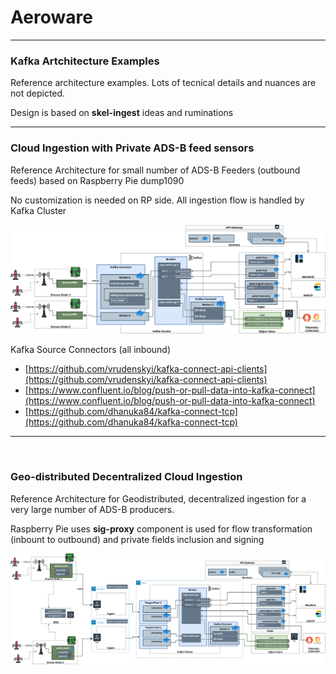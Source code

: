 # Aeroware


---

### Kafka Artchitecture Examples

Reference architecture examples. Lots of tecnical details and nuances are not depicted.

Design is based on __skel-ingest__ ideas and ruminations

----

### Cloud Ingestion with Private ADS-B feed sensors

Reference Architecture for small number of ADS-B Feeders (outbound feeds) based on Raspberry Pie dump1090

No customization is needed on RP side. All ingestion flow is handled by Kafka Cluster

<img src="doc/Aeroware-Architecture-adsb-kafka-small.png" width="850">

Kafka Source Connectors (all inbound)

- [https://github.com/vrudenskyi/kafka-connect-api-clients](https://github.com/vrudenskyi/kafka-connect-api-clients)
- [https://www.confluent.io/blog/push-or-pull-data-into-kafka-connect](https://www.confluent.io/blog/push-or-pull-data-into-kafka-connect)
- [https://github.com/dhanuka84/kafka-connect-tcp](https://github.com/dhanuka84/kafka-connect-tcp)

----

<br>

### Geo-distributed Decentralized Cloud Ingestion

Reference Architecture for Geodistributed, decentralized ingestion for a very large number of ADS-B producers.

Raspberry Pie uses __sig-proxy__ component is used for flow transformation (inbount to outbound) and private fields inclusion and signing

<img src="doc/Aeroware-Architecture-adsb-kafka-aws.png" width="850">

<br>

